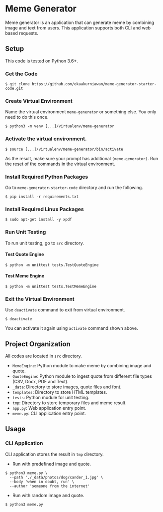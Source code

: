 # Meme Generator
Meme generator is an application that can generate meme by combining image and text from users.
This application supports both CLI and web based requests.


## Setup
This code is tested on Python 3.6+.

### Get the Code
```
$ git clone https://github.com/ekaakurniawan/meme-generator-starter-code.git
```

### Create Virtual Environment
Name the virtual environment `meme-generator` or something else. You only need to do this once.
```
$ python3 -m venv [...]/virtualenv/meme-generator
```

### Activate the virtual environment.
```
$ source [...]/virtualenv/meme-generator/bin/activate
```
As the result, make sure your prompt has additional `(meme-generator)`. Run the reset of the commands in the virtual environment.

### Install Required Python Packages
Go to `meme-generator-starter-code` directory and run the following.
```
$ pip install -r requirements.txt
```

### Install Required Linux Packages
```
$ sudo apt-get install -y xpdf
```

### Run Unit Testing
To run unit testing, go to `src` directory.
#### Test Quote Engine
```
$ python -m unittest tests.TestQuoteEngine
```
#### Test Meme Engine
```
$ python -m unittest tests.TestMemeEngine
```

### Exit the Virtual Environment
Use `deactivate` command to exit from virtual environment.
```
$ deactivate
```
You can activate it again using `activate` command shown above.


## Project Organization
All codes are located in `src` directory.
 - `MemeEngine`: Python module to make meme by combining image and quote.
 - `QuoteEngine`: Python module to ingest quote from different file types (CSV, Docx, PDF and Text).
 - `_data`: Directory to store images, quote files and font.
 - `templates`: Directory to store HTML templates.
 - `tests`: Python module for unit testing.
 - `tmp`: Directory to store temporary files and meme result.
 - `app.py`: Web application entry point.
 - `meme.py`: CLI application entry point.

## Usage
### CLI Application
CLI application stores the result in `tmp` directory.
 - Run with predefined image and quote.
```
$ python3 meme.py \
  --path './_data/photos/dog/xander_1.jpg' \
  --body 'when in doubt, run' \
  --author 'someone from the internet'
```
 - Run with random image and quote.
```
$ python3 meme.py
```
